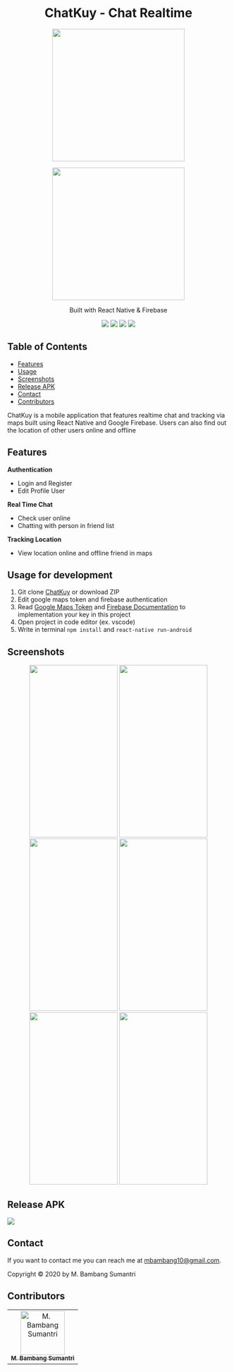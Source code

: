<h1 align="center">ChatKuy - Chat Realtime</h1>
<p align="center">
  <img width="300" src="https://user-images.githubusercontent.com/57070723/72876657-991d2900-3d29-11ea-963c-1e0b6e7f7655.png" />
</p>
<p align="center">
  <img width="300" src="https://user-images.githubusercontent.com/57070723/72793555-32d2d080-3c6d-11ea-9bef-4b0a3bf23fda.jpg"/>
</p>
<p align="center">
  Built with React Native & Firebase
</p>

<p align="center">
<img src="https://img.shields.io/badge/react_native-0.61.3-darkblue">
<img src="https://img.shields.io/badge/firebase-7.3.0-orange">
<img src="https://img.shields.io/badge/react_navigation-4.0.10-yellow">
<img src="https://img.shields.io/badge/react_native_maps-7.1.1-green">
</p>

## Table of Contents

- [Features](#features)
- [Usage](#usage-for-development)
- [Screenshots](#screenshots)
- [Release APK](#release-apk)
- [Contact](#contact)
- [Contributors](#contributors)

ChatKuy is a mobile application that features realtime chat and tracking via maps built using React Native and Google Firebase. Users can also find out the location of other users online and offline

## Features
<b> Authentication </b>
 - Login and Register
 - Edit Profile User

<b>Real Time Chat</b>
 - Check user online
 - Chatting with person in friend list

<b>Tracking Location</b>
 - View location online and offline friend in maps

## Usage for development

 1. Git clone [ChatKuy](https://github.com/MBambangSumantri/ChatKuy-ReactNative) or download ZIP
 2. Edit google maps token and firebase authentication 
 3. Read [Google Maps Token](https://codeburst.io/react-native-google-map-with-react-native-maps-572e3d3eee14) and [Firebase Documentation](https://firebase.google.com/docs) to implementation your key in this project
 4. Open project in code editor (ex. vscode)
 5. Write in terminal ``npm install`` and ``react-native run-android``

<!-- ## Download APK
<img width="15" height="15" src="https://cdn1.iconfinder.com/data/icons/logotypes/32/google-drive-512.png"> You can Download the APK [ChatSek App]() -->

## Screenshots
<p align="center">
  <img width="200" height="390" src="https://user-images.githubusercontent.com/57070723/72794589-d53f8380-3c6e-11ea-8887-2c54e8c7ba86.jpeg">
  <img width="200" height="390" src="https://user-images.githubusercontent.com/57070723/72793802-804f3d80-3c6d-11ea-9913-d356d133bd7d.jpeg">
  <img width="200" height="390" src="https://user-images.githubusercontent.com/57070723/72793804-804f3d80-3c6d-11ea-9b95-7d6255896a7b.jpeg">
  <img width="200" height="390" src="https://user-images.githubusercontent.com/57070723/72793808-80e7d400-3c6d-11ea-991c-6f31d0710e5c.jpeg">
  <img width="200" height="390" src="https://user-images.githubusercontent.com/57070723/72793809-80e7d400-3c6d-11ea-936c-9e758ff2f1b3.jpeg">
  <img width="200" height="390" src="https://user-images.githubusercontent.com/57070723/72793810-80e7d400-3c6d-11ea-9ec5-76541eecbebc.jpeg">
</p>

## Release APK

<a href="https://drive.google.com/open?id=1IYbtGB8pZxf-mwgN-KDVMMnAd7xnmdWN">
  <img src="https://img.shields.io/badge/Download%20on%20the-Google%20Drive-blue.svg?style=popout&logo=google-drive"/>
</a>

## Contact

If you want to contact me you can reach me at <mbambang10@gmail.com>.

Copyright © 2020 by M. Bambang Sumantri

## Contributors

<center>
  <table>
    <tr>
      <td align="center">
        <a href="https://github.com/MBambangSumantri">
          <img width="100" src="https://avatars3.githubusercontent.com/u/57070723?s=460&v=4" alt="M. Bambang Sumantri"><br/>
          <sub><b>M. Bambang Sumantri</b></sub>
        </a>
      </td>
    </tr>
  </table>
</center>
